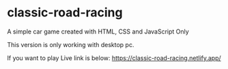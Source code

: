 # classic-road-racing
A simple car game created with HTML, CSS and JavaScript Only

This version is only working with desktop pc.

If you want to play Live link is below:
https://classic-road-racing.netlify.app/
